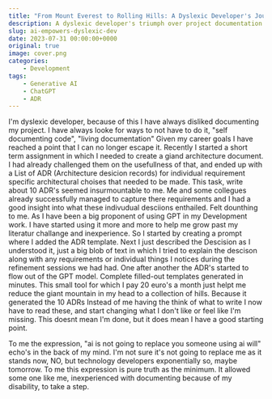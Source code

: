 ```yaml
---
title: "From Mount Everest to Rolling Hills: A Dyslexic Developer's Journey with AI"
description: A dyslexic developer's triumph over project documentation with AI assistance
slug: ai-empowers-dyslexic-dev
date: 2023-07-31 00:00:00+0000
original: true
image: cover.png
categories:
    - Development
tags:
    - Generative AI
    - ChatGPT
    - ADR
---
```


I'm dyslexic developer, because of this I have always disliked documenting my project. I have always looke for ways to not have to do it, "self documenting code", "living documentation" Given my career goals I have reached a point that I can no longer escape it. Recently I started a short term assignment in which I needed to create a giand architecture document. I had already challenged them on the usefullness of that, and ended up with a List of ADR (Architecture desicion records) for individual requirement specific architectural choises that needed to be made. This task, write about 10 ADR's seemed insurmountable to me. Me and some collegues already successfully managed to capture there requirements and I had a good insight into what these indivudual desciions enthailed. Felt dounthing to me.
As I have been a big proponent of using GPT in my Development work. I have started using it more and more to help me grow past my literatur challange and inexperience. So I started by creating a prompt where I added the ADR template. Next I just described the Descision as I understood it, just a big blob of text in which I tried to explain the descison along with any requirements or individual things I notices during the refinement sessions we had had.
One after another the ADR's started to flow out of the GPT model. Complete filled-out templates generated in minutes.
This small tool for which I pay 20 euro's a month just helpt me reduce the giant mountain in my head to a collection of hills. Because it generated the 10 ADRs Instead of me having the think of what to write I now have to read these, and start changing what I don't like or feel like I'm missing. This doesnt mean I'm done, but it does mean I have a good starting point.

To me the expression, "ai is not going to replace you someone using ai will" echo's in the back of my mind. I'm not sure it's not going to replace me as it stands now, NO, but technology developers exponentially so, maybe tomorrow. To me this expression is pure truth as the minimum. It allowed some one like me, inexperienced with documenting because of my disability, to take a step.